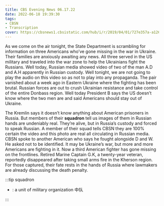 ```yaml
---
title: CBS Evening News 06.17.22
date: 2022-06-18 19:39:30
tags:
- CBSN
- Transcription
cover: https://cbsnews1.cbsistatic.com/hub/i/r/2019/04/01/727e357a-a126-4138-a2c5-4d3222669d57/thumbnail/640x360/3ff2761028dc5c65cc4f07acd54bcd5c/cbsn2-logo-1920x1080.jpg
---
```

As we come on the air tonight, the State Department is scrambling for information on three Americans who’ve gone missing in the war in Ukraine. Their families are anxiously awaiting any news. All three served in the US military and traveled into the war zone to help the Ukrainians fight the Russians. Well today, Russian media showed video of two of the man A.D and A.H apparently in Russian custody. Well tonight, we are not going to play the audio on this video so as not to play into any propaganda. The pair vanished about a week ago in Eastern Ukraine where the fighting has been brutal. Russian forces are out to crush Ukrainian resistance and take control of the entire Donbass region. Well today President B says the US doesn’t know where the two men are and said Americans should stay out of Ukraine. 

The Kremlin says it doesn’t know anything about American prisoners in Russia. But members of their **squadron** tell us images of them in Russian hands are undeniably real. They’re alive, but in Russia’s custody and forced to speak Russian. A member of their squad tells CBSN they are 100% certain the video and this photo are real all circulating in Russian media. CBSN spoke to another American who says he fought alongside D and W. He asked not to be identified. It may be Ukraine’s war, but more and more Americans are fighting in it. Now a third American fighter has gone missing on the frontlines. Retired Marine Captain G.K, a twenty-year veteran, reportedly disappeared after taking small arms fire in the Kherson region. For those captured, their fate rests in the hands of Russia where lawmakers are already discussing the death penalty. 

:::tip squadron

- : a unit of military organization 中队
  
:::

